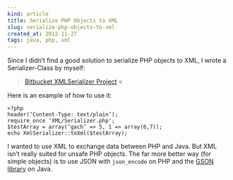 ```yaml
---
kind: article
title: Serialize PHP Objects to XML
slug: serialize-php-objects-to-xml
created_at: 2012-11-27
tags: java, php, xml
---
```


Since I didn’t find a good solution to serialize PHP objects to XML, 
I wrote a Serializer-Class by myself:

> [Bitbucket XMLSerializer Project](/web/20141203055857/https://bitbucket.org/schmijos/xmlserializer "Bitbucket XMLSerializer Project") <

Here is an example of how to use it:

```
<?php
header(‘Content-Type: text/plain’);
require_once ‘XML/Serializer.php';
$testArray = array(‘gach’ => 5, 1 => array(6,7));
echo XmlSerializer::toXml($testArray);
```

I wanted to use XML to exchange data between PHP and Java. 
But XML isn’t really suited for unsafe PHP objects. 
The far more better way (for simple objects) is to use JSON 
with `json_encode` on PHP and 
the [GSON library](/web/20141203055857/http://code.google.com/p/google-gson/ "GSON Library") 
on Java.
